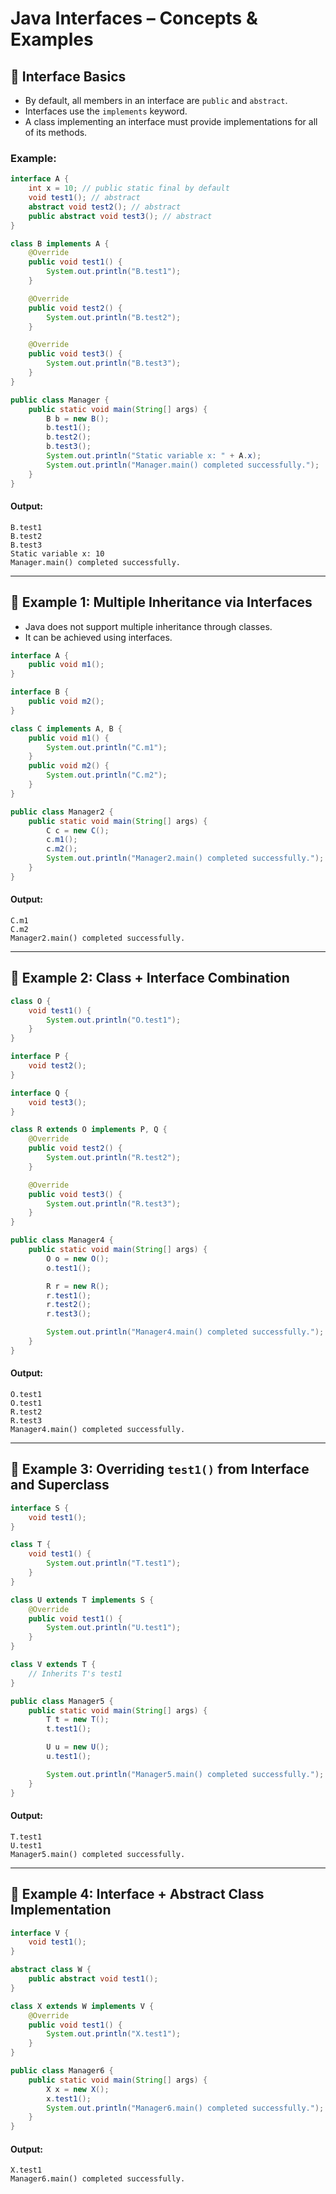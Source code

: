 
# Java Interfaces – Concepts & Examples

## 🔹 Interface Basics

- By default, all members in an interface are `public` and `abstract`.
- Interfaces use the `implements` keyword.
- A class implementing an interface must provide implementations for all of its methods.

### Example:

```java
interface A {
    int x = 10; // public static final by default
    void test1(); // abstract
    abstract void test2(); // abstract
    public abstract void test3(); // abstract
}

class B implements A {
    @Override
    public void test1() {
        System.out.println("B.test1");
    }

    @Override
    public void test2() {
        System.out.println("B.test2");
    }

    @Override
    public void test3() {
        System.out.println("B.test3");
    }
}

public class Manager {
    public static void main(String[] args) {
        B b = new B();
        b.test1();
        b.test2();
        b.test3();
        System.out.println("Static variable x: " + A.x);
        System.out.println("Manager.main() completed successfully.");
    }
}
```

#### Output:
```
B.test1
B.test2
B.test3
Static variable x: 10
Manager.main() completed successfully.
```

---

## 🔹 Example 1: Multiple Inheritance via Interfaces

- Java does not support multiple inheritance through classes.
- It can be achieved using interfaces.

```java
interface A {
    public void m1();
}

interface B {
    public void m2();
}

class C implements A, B {
    public void m1() {
        System.out.println("C.m1");
    }
    public void m2() {
        System.out.println("C.m2");
    }   
}

public class Manager2 {
    public static void main(String[] args) {
        C c = new C();
        c.m1();
        c.m2();
        System.out.println("Manager2.main() completed successfully.");
    }
}
```

#### Output:
```
C.m1
C.m2
Manager2.main() completed successfully.
```

---

## 🔹 Example 2: Class + Interface Combination

```java
class O {
    void test1() {
        System.out.println("O.test1");
    }
}

interface P {
    void test2();
}

interface Q {
    void test3();
}

class R extends O implements P, Q {
    @Override
    public void test2() {
        System.out.println("R.test2");
    }

    @Override
    public void test3() {
        System.out.println("R.test3");
    }
}

public class Manager4 {
    public static void main(String[] args) {
        O o = new O();
        o.test1();

        R r = new R();
        r.test1();
        r.test2();
        r.test3();

        System.out.println("Manager4.main() completed successfully.");
    }
}
```

#### Output:
```
O.test1
O.test1
R.test2
R.test3
Manager4.main() completed successfully.
```

---

## 🔹 Example 3: Overriding `test1()` from Interface and Superclass

```java
interface S {
    void test1();
}

class T {
    void test1() {
        System.out.println("T.test1");
    }
}

class U extends T implements S {
    @Override
    public void test1() {
        System.out.println("U.test1");
    }
}

class V extends T {
    // Inherits T's test1
}

public class Manager5 {
    public static void main(String[] args) {
        T t = new T();
        t.test1();

        U u = new U();
        u.test1();

        System.out.println("Manager5.main() completed successfully.");
    }
}
```

#### Output:
```
T.test1
U.test1
Manager5.main() completed successfully.
```

---

## 🔹 Example 4: Interface + Abstract Class Implementation

```java
interface V {
    void test1();
}

abstract class W {
    public abstract void test1();
}

class X extends W implements V {
    @Override
    public void test1() {
        System.out.println("X.test1");
    }
}

public class Manager6 {
    public static void main(String[] args) {
        X x = new X();
        x.test1();
        System.out.println("Manager6.main() completed successfully.");
    }
}
```

#### Output:
```
X.test1
Manager6.main() completed successfully.
```
